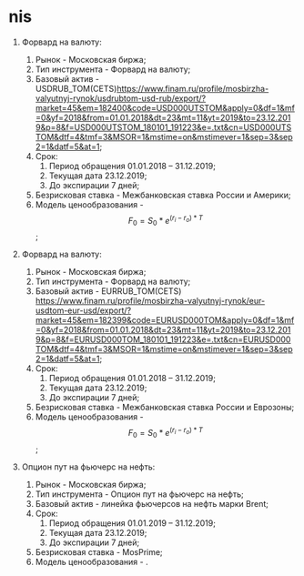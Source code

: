 # nis
1. Форвард на валюту:  
      1. Рынок - Московская биржа;  
      2. Тип инструмента - Форвард на валюту;  
      3. Базовый актив - USDRUB_TOM(CETS)https://www.finam.ru/profile/mosbirzha-valyutnyj-rynok/usdrubtom-usd-rub/export/?market=45&em=182400&code=USD000UTSTOM&apply=0&df=1&mf=0&yf=2018&from=01.01.2018&dt=23&mt=11&yt=2019&to=23.12.2019&p=8&f=USD000UTSTOM_180101_191223&e=.txt&cn=USD000UTSTOM&dtf=4&tmf=3&MSOR=1&mstime=on&mstimever=1&sep=3&sep2=1&datf=5&at=1;    
      4. Срок:    
          1. Период обращения 01.01.2018 – 31.12.2019;    
          2. Текущая дата 23.12.2019;  
          3. До экспирации 7 дней;  
      5. Безрисковая ставка - Межбанковская ставка России и Америки;  
      6. Модель ценообразования - $$F_0 = S_0*e^{(r_i-r_o)*T}$$;  
2. Форвард на валюту:  
      1. Рынок - Московская биржа;  
      2. Тип инструмента - Форвард на валюту;  
      3. Базовый актив - EURRUB_TOM(CETS) https://www.finam.ru/profile/mosbirzha-valyutnyj-rynok/eur-usdtom-eur-usd/export/?market=45&em=182399&code=EURUSD000TOM&apply=0&df=1&mf=0&yf=2018&from=01.01.2018&dt=23&mt=11&yt=2019&to=23.12.2019&p=8&f=EURUSD000TOM_180101_191223&e=.txt&cn=EURUSD000TOM&dtf=4&tmf=3&MSOR=1&mstime=on&mstimever=1&sep=3&sep2=1&datf=5&at=1;  
      4. Срок:  
            1. Период обращения 01.01.2018 – 31.12.2019;  
            2. Текущая дата 23.12.2019;  
            3. До экспирации 7 дней;  
      5. Безрисковая ставка - Межбанковская ставка России и Еврозоны;  
      6. Модель ценообразования - $$F_0 = S_0*e^{(r_i-r_o)*T}$$;  
   
3. Опцион пут на фьючерс на нефть:  
      1. Рынок - Московская биржа;  
      2. Тип инструмента - Опцион пут на фьючерс на нефть;  
      3. Базовый актив - линейка фьючерсов на нефть марки Brent;  
      4. Срок:  
            1. Период обращения 01.01.2019 – 31.12.2019;  
            2. Текущая дата 23.12.2019;  
            3. До экспирации 7 дней;  
      5. Безрисковая ставка - MosPrime;  
      6. Модель ценообразования - .
